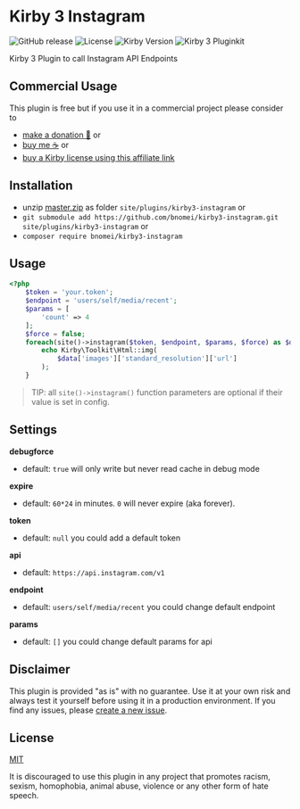 # Kirby 3 Instagram

![GitHub release](https://img.shields.io/github/release/bnomei/kirby3-instagram.svg?maxAge=1800) ![License](https://img.shields.io/github/license/mashape/apistatus.svg) ![Kirby Version](https://img.shields.io/badge/Kirby-3%2B-black.svg) ![Kirby 3 Pluginkit](https://img.shields.io/badge/Pluginkit-YES-cca000.svg)

Kirby 3 Plugin to call Instagram API Endpoints

## Commercial Usage

This plugin is free but if you use it in a commercial project please consider to 
- [make a donation 🍻](https://www.paypal.me/bnomei/3) or
- [buy me ☕](https://buymeacoff.ee/bnomei) or
- [buy a Kirby license using this affiliate link](https://a.paddle.com/v2/click/1129/35731?link=1170)

## Installation

- unzip [master.zip](https://github.com/bnomei/kirby3-instagram/archive/master.zip) as folder `site/plugins/kirby3-instagram` or
- `git submodule add https://github.com/bnomei/kirby3-instagram.git site/plugins/kirby3-instagram` or
- `composer require bnomei/kirby3-instagram`

## Usage

```php
<?php
    $token = 'your.token';
    $endpoint = 'users/self/media/recent';
    $params = [
        'count' => 4
    ];
    $force = false;
    foreach(site()->instagram($token, $endpoint, $params, $force) as $data) {
        echo Kirby\Toolkit\Html::img(
            $data['images']['standard_resolution']['url']
        );
    }
```

> TIP: all `site()->instagram()` function parameters are optional if their value is set in config.

## Settings

**debugforce**
- default: `true` will only write but never read cache in debug mode

**expire**
- default: `60*24` in minutes. `0` will never expire (aka forever).

**token**
- default: `null` you could add a default token

**api**
- default: `https://api.instagram.com/v1`

**endpoint**
- default: `users/self/media/recent` you could change default endpoint

**params**
- default: `[]` you could change default params for api

## Disclaimer

This plugin is provided "as is" with no guarantee. Use it at your own risk and always test it yourself before using it in a production environment. If you find any issues, please [create a new issue](https://github.com/bnomei/kirby3-instagram/issues/new).

## License

[MIT](https://opensource.org/licenses/MIT)

It is discouraged to use this plugin in any project that promotes racism, sexism, homophobia, animal abuse, violence or any other form of hate speech.
